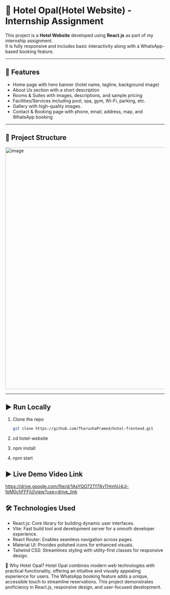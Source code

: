 # 🏨 Hotel Opal(Hotel Website) - Internship Assignment

This project is a **Hotel Website** developed using **React.js** as part of my internship assignment.  
It is fully responsive and includes basic interactivity along with a WhatsApp-based booking feature.

---

## 📌 Features

- Home page with hero banner (hotel name, tagline, background image)
- About Us section with a short description
- Rooms & Suites with images, descriptions, and sample pricing
- Facilities/Services including pool, spa, gym, Wi-Fi, parking, etc.
- Gallery with high-quality images.
- Contact & Booking page with phone, email, address, map, and WhatsApp booking

---

## 📂 Project Structure


<img width="603" height="761" alt="image" src="https://github.com/user-attachments/assets/bbf70194-01a7-4f1e-8ba2-d3f6730375d7" />


---

## ▶️ Run Locally

1. Clone the repo
   ```bash
   git clone https://github.com/TharushaPramod/hotel-frontend.git

2. cd hotel-website

3. npm install

4. npm start

## ▶️ Live Demo Video Link 

https://drive.google.com/file/d/1AsYQO72Tf78vTHmhU4Jj-feM0chFFFjU/view?usp=drive_link

## 🛠 Technologies Used

- React.js: Core library for building dynamic user interfaces.
- Vite: Fast build tool and development server for a smooth developer experience.
- React Router: Enables seamless navigation across pages.
- Material UI: Provides polished icons for enhanced visuals.
- Tailwind CSS: Streamlines styling with utility-first classes for responsive design.

🌟 Why Hotel Opal? Hotel Opal combines modern web technologies with practical functionality, offering an intuitive and visually appealing experience for users. The WhatsApp booking feature adds a unique, accessible touch to streamline reservations. This project demonstrates proficiency in React.js, responsive design, and user-focused development.
